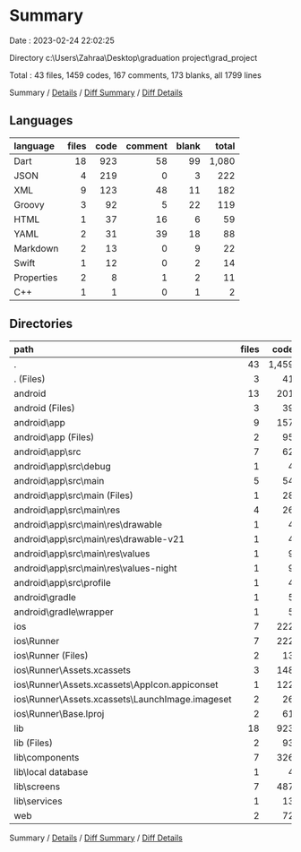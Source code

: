 # Summary

Date : 2023-02-24 22:02:25

Directory c:\\Users\\Zahraa\\Desktop\\graduation project\\grad_project

Total : 43 files,  1459 codes, 167 comments, 173 blanks, all 1799 lines

Summary / [Details](details.md) / [Diff Summary](diff.md) / [Diff Details](diff-details.md)

## Languages
| language | files | code | comment | blank | total |
| :--- | ---: | ---: | ---: | ---: | ---: |
| Dart | 18 | 923 | 58 | 99 | 1,080 |
| JSON | 4 | 219 | 0 | 3 | 222 |
| XML | 9 | 123 | 48 | 11 | 182 |
| Groovy | 3 | 92 | 5 | 22 | 119 |
| HTML | 1 | 37 | 16 | 6 | 59 |
| YAML | 2 | 31 | 39 | 18 | 88 |
| Markdown | 2 | 13 | 0 | 9 | 22 |
| Swift | 1 | 12 | 0 | 2 | 14 |
| Properties | 2 | 8 | 1 | 2 | 11 |
| C++ | 1 | 1 | 0 | 1 | 2 |

## Directories
| path | files | code | comment | blank | total |
| :--- | ---: | ---: | ---: | ---: | ---: |
| . | 43 | 1,459 | 167 | 173 | 1,799 |
| . (Files) | 3 | 41 | 39 | 25 | 105 |
| android | 13 | 201 | 52 | 33 | 286 |
| android (Files) | 3 | 39 | 0 | 10 | 49 |
| android\\app | 9 | 157 | 51 | 22 | 230 |
| android\\app (Files) | 2 | 95 | 5 | 13 | 113 |
| android\\app\\src | 7 | 62 | 46 | 9 | 117 |
| android\\app\\src\\debug | 1 | 4 | 4 | 1 | 9 |
| android\\app\\src\\main | 5 | 54 | 38 | 7 | 99 |
| android\\app\\src\\main (Files) | 1 | 28 | 6 | 1 | 35 |
| android\\app\\src\\main\\res | 4 | 26 | 32 | 6 | 64 |
| android\\app\\src\\main\\res\\drawable | 1 | 4 | 7 | 2 | 13 |
| android\\app\\src\\main\\res\\drawable-v21 | 1 | 4 | 7 | 2 | 13 |
| android\\app\\src\\main\\res\\values | 1 | 9 | 9 | 1 | 19 |
| android\\app\\src\\main\\res\\values-night | 1 | 9 | 9 | 1 | 19 |
| android\\app\\src\\profile | 1 | 4 | 4 | 1 | 9 |
| android\\gradle | 1 | 5 | 1 | 1 | 7 |
| android\\gradle\\wrapper | 1 | 5 | 1 | 1 | 7 |
| ios | 7 | 222 | 2 | 9 | 233 |
| ios\\Runner | 7 | 222 | 2 | 9 | 233 |
| ios\\Runner (Files) | 2 | 13 | 0 | 3 | 16 |
| ios\\Runner\\Assets.xcassets | 3 | 148 | 0 | 4 | 152 |
| ios\\Runner\\Assets.xcassets\\AppIcon.appiconset | 1 | 122 | 0 | 1 | 123 |
| ios\\Runner\\Assets.xcassets\\LaunchImage.imageset | 2 | 26 | 0 | 3 | 29 |
| ios\\Runner\\Base.lproj | 2 | 61 | 2 | 2 | 65 |
| lib | 18 | 923 | 58 | 99 | 1,080 |
| lib (Files) | 2 | 93 | 3 | 21 | 117 |
| lib\\components | 7 | 326 | 33 | 29 | 388 |
| lib\\local database | 1 | 4 | 0 | 1 | 5 |
| lib\\screens | 7 | 487 | 22 | 45 | 554 |
| lib\\services | 1 | 13 | 0 | 3 | 16 |
| web | 2 | 72 | 16 | 7 | 95 |

Summary / [Details](details.md) / [Diff Summary](diff.md) / [Diff Details](diff-details.md)